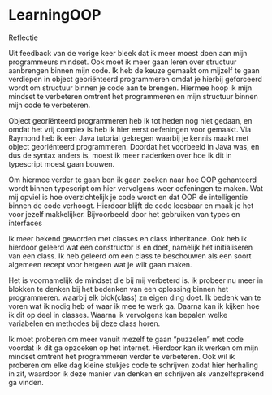 # LearningOOP

Reflectie

Uit feedback van de vorige keer bleek dat ik meer moest doen aan mijn programmeurs mindset. Ook moet ik meer gaan leren over structuur aanbrengen binnen mijn code. Ik heb de keuze gemaakt om mijzelf te gaan verdiepen in object georiënteerd programmeren omdat je hierbij geforceerd wordt om structuur binnen je code aan te brengen. Hiermee hoop ik mijn mindset te verbeteren omtrent het programmeren en mijn structuur binnen mijn code te verbeteren. 

Object georiënteerd programmeren heb ik tot heden nog niet gedaan, en omdat het vrij complex is heb ik hier eerst oefeningen voor gemaakt. Via Raymond heb ik een Java tutorial gekregen waarbij je kennis maakt met object georiënteerd programmeren. Doordat het voorbeeld in Java was, en dus de syntax anders is, moest ik meer nadenken over hoe ik dit in typescript moest gaan bouwen. 

Om hiermee verder te gaan ben ik gaan zoeken naar hoe OOP gehanteerd wordt binnen typescript om hier vervolgens weer oefeningen te maken. Wat mij opviel is hoe overzichtelijk je code wordt en dat OOP de intelligentie binnen de code verhoogt. Hierdoor blijft de code leesbaar en maak je het voor jezelf makkelijker. Bijvoorbeeld door het gebruiken van types en interfaces

Ik meer bekend geworden met classes en class inheritance. Ook heb ik hierdoor geleerd wat een constructor is en doet, namelijk het initialiseren van een class. Ik heb geleerd om een class te beschouwen als een soort algemeen recept voor hetgeen wat je wilt gaan maken. 

Het is voornamelijk de mindset die bij mij verbeterd is. ik probeer nu meer in blokken te denken bij het bedenken van een oplossing binnen het programmeren. waarbij elk blok(class) zn eigen ding doet. Ik bedenk van te voren wat ik nodig heb of waar ik mee te werk ga. Daarna kan ik kijken hoe ik dit op deel in classes. Waarna ik vervolgens kan bepalen welke variabelen en methodes bij deze class horen.

Ik moet proberen om meer vanuit mezelf te gaan “puzzelen” met code voordat ik dit ga opzoeken op het internet. Hierdoor kan ik werken om mijn mindset omtrent het programmeren verder te verbeteren. Ook wil ik proberen om elke dag kleine stukjes code te schrijven zodat hier herhaling in zit, waardoor ik deze manier van denken en schrijven als vanzelfsprekend ga vinden.


